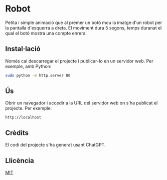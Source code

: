 # Robot

Petita i simple animació que al premer un botó mou la imatge d'un robot per la pantalla d'esquerra a dreta. El moviment dura 5 segons, temps duranat el qual el botó mostra una compte enrera.

## Instal·lació

Només cal descarregar el projecte i publicar-lo en un servidor web. Per exemple, amb Python:

```bash
sudo python -m http.server 80
```

## Ús

Obrir un navegador i accedir a la URL del servidor web on s'ha publicat el projecte. Per exemple:

```
http://localhost
```

## Crèdits

El codi del projecte s'ha generat usant ChatGPT.

## Llicència

[MIT](https://choosealicense.com/licenses/mit/)
